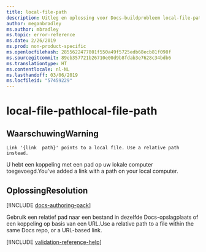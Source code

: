 ```yaml
---
title: local-file-path
description: Uitleg en oplossing voor Docs-buildprobleem local-file-path
author: meganbradley
ms.author: mbradley
ms.topic: error-reference
ms.date: 2/26/2019
ms.prod: non-product-specific
ms.openlocfilehash: 2855622477801f550a49f5725edb68ecb81f098f
ms.sourcegitcommit: 89eb357721b26710e00d9b8fdab3e7628c34bdb6
ms.translationtype: HT
ms.contentlocale: nl-NL
ms.lasthandoff: 03/06/2019
ms.locfileid: "57459229"
---
```

# <a name="local-file-path"></a><span data-ttu-id="05e57-103">local-file-path</span><span class="sxs-lookup"><span data-stu-id="05e57-103">local-file-path</span></span>

## <a name="warning"></a><span data-ttu-id="05e57-104">Waarschuwing</span><span class="sxs-lookup"><span data-stu-id="05e57-104">Warning</span></span>

`Link '{link  path}' points to a local file. Use a relative path instead.`

<span data-ttu-id="05e57-105">U hebt een koppeling met een pad op uw lokale computer toegevoegd.</span><span class="sxs-lookup"><span data-stu-id="05e57-105">You've added a link with a path on your local computer.</span></span>

## <a name="resolution"></a><span data-ttu-id="05e57-106">Oplossing</span><span class="sxs-lookup"><span data-stu-id="05e57-106">Resolution</span></span>

[!INCLUDE [docs-authoring-pack](includes/docs-authoring-pack.md)]

<span data-ttu-id="05e57-107">Gebruik een relatief pad naar een bestand in dezelfde Docs-opslagplaats of een koppeling op basis van een URL.</span><span class="sxs-lookup"><span data-stu-id="05e57-107">Use a relative path to a file within the same Docs repo, or a URL-based link.</span></span>

<!--make sure to add this file to your includes folder and verify the path-->
[!INCLUDE [validation-reference-help](includes/validation-reference-help.md)]
